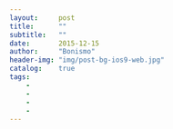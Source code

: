 ```yaml
---
layout:     post
title:      ""
subtitle:   ""
date:       2015-12-15
author:     "Bonismo"
header-img: "img/post-bg-ios9-web.jpg"
catalog:    true
tags:
    -
    -
    -
    -
---
```

